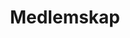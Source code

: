 ---
title: Medlemskap
description: Bli medlem i EAA
layout: layouts/article.liquid
permalink: /sv/about/membership.html
tags: about
sideNavOrder: 2
---